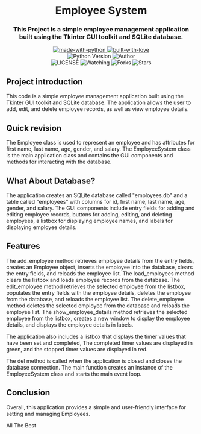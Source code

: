 

<h1 align="center"> 
    Employee System
</h1>

<h3 align="center"> 
    This Project is a simple employee management application built using the Tkinter GUI toolkit and SQLite database.
</h3>

<p align="center">
    <a href="https://python.org">
        <img src="http://forthebadge.com/images/badges/made-with-python.svg" alt="made-with-python">
    </a>
    <a href="https://GitHub.com/MeshariRed">
        <img src="http://ForTheBadge.com/images/badges/built-with-love.svg" alt="built-with-love">
    </a> <br>
    <img src="https://img.shields.io/badge/python-3.9-green?style=for-the-badge&logo=appveyor" alt="Python Version">
    <img title="Author" src="https://img.shields.io/badge/Author-MeshariRed-blue.svg?color=54aeff&style=for-the-badge&logo=github" /><br>
    <img src="https://img.shields.io/github/license/MeshariRed/EmployeeSystem.svg" alt="LICENSE">
    <img src="https://img.shields.io/github/watchers/MeshariRed/EmployeeSystem.svg" alt="Watching">
    <img src="https://img.shields.io/github/forks/MeshariRed/EmployeeSystem.svg" alt="Forks">
    <img src="https://img.shields.io/github/stars/MeshariRed/EmployeeSystem.svg" alt="Stars">
</p>

## Project introduction
This code is a simple employee management application built using the Tkinter GUI toolkit and SQLite database.
The application allows the user to add, edit, and delete employee records, as well as view employee details.


## Quick revision
The Employee class is used to represent an employee and has attributes for first name, last name, age, gender, and salary.
The EmployeeSystem class is the main application class and contains the GUI components and methods for interacting 
with the database.


## What About Database?
The application creates an SQLite database called "employees.db" and a table called "employees" with columns for id,
first name, last name, age, gender, and salary. The GUI components include entry fields for adding
and editing employee records, buttons for adding, editing, and deleting employees,
a listbox for displaying employee names, and labels for displaying employee details.


## Features 
The add_employee method retrieves employee details from the entry fields, creates an Employee object, inserts the employee
into the database, clears the entry fields, and reloads the employee list.
The load_employees method clears the listbox and loads employee records from the database.
The edit_employee method retrieves the selected employee from the listbox, populates the entry fields with the employee
details, deletes the employee from the database, and reloads the employee list.
The delete_employee method deletes the selected employee from the database and reloads the employee list.
The show_employee_details method retrieves the selected employee from the listbox, creates a new window to display
the employee details, and displays the employee details in labels.

The application also includes a listbox that displays the timer values that have been set and completed,
The completed timer values are displayed in green, and the stopped timer values are displayed in red.

The del method is called when the application is closed and closes the database connection.
The main function creates an instance of the EmployeeSystem class and starts the main event loop.


## Conclusion
Overall, this application provides a simple and user-friendly interface for setting and managing Employees.

All The Best
